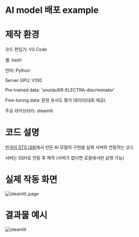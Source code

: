 # AI model 배포 example

# 제작 환경

코드 편집기: VS Code

쉘: bash

언어: Python

Server GPU: V100

Pre-trained data: 'snunlp/KR-ELECTRA-discriminator'

Fine-tuning data: 문장 유사도 평가 데이터(대회 제공)

주요 라이브러리: steamlit

# 코드 설명

[한국어 STS 대회](https://github.com/gyubinc/level1_semantictextsimilarity-nlp-04.git)에서 만든 AI 모델의 구현을 실제 서버와 연동하는 코드

서버는 SSH로 연동 후 제작 (서버가 없다면 로컬에서만 실행 가능)

# 실제 작동 화면

![steamlit_page](https://user-images.githubusercontent.com/122433920/234831695-d4150df3-ffdd-4329-acf2-a85240fd25d6.png)

# 결과물 예시

![steamlit](https://user-images.githubusercontent.com/122433920/234831238-3f5eb95d-9bce-4950-9ef2-bdef8468ea8d.png)
